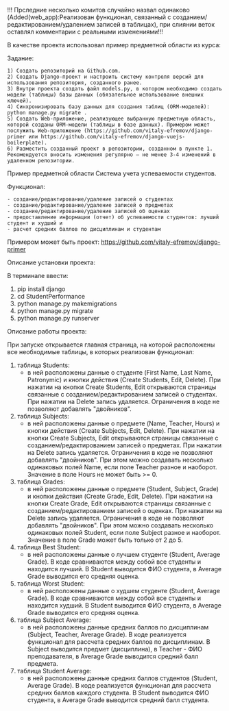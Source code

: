 !!! Прследние несколько комитов случайно назвал одинаково (Added(web_app):Реализован функционал, связанный с созданием/редактированием/удалением записей в таблицах), при слиянии веток оставлял комментарии с реальными изменениями!!!

В качестве проекта использовал пример предметной области из курса:

Задание:

    1) Создать репозиторий на Github.com.
    2) Создать Django-проект и настроить систему контроля версий для использования репозитория, созданного ранее.
    3) Внутри проекта создать файл models.py, в котором необходимо создать модели (таблицы) базы данных (обязательное использование внешних ключей).
    4) Синхронизировать базу данных для создания таблиц (ORM-моделей): python manage.py migrate .
    5) Создать Web-приложение, реализующее выбранную предметную область, которой созданы ORM-модели (таблицы в базе данных). Примером может послужить Web-приложение (https://github.com/vitaly-efremov/django-primer или https://github.com/vitaly-efremov/django-vuejs-boilerplate).
    6) Разместить созданный проект в репозитории, созданном в пункте 1. Рекомендуется вносить изменения регулярно – не менее 3-4 изменений в удаленном репозитории.

Пример предметной области
Система учета успеваемости студентов.

Функционал:

    - создание/редактирование/удаление записей о студентах
    - создание/редактирование/удаление записей о предметах
    - создание/редактирование/удаление записей об оценках
    - предоставление информации (отчет) об успеваемости студентов: лучший студент и худший и
    - расчет средних баллов по дисциплинам и студентам

Примером может быть проект: https://github.com/vitaly-efremov/django-primer

Описание установки проекта:

В терминале ввести:
  1) pip install django
  2) cd StudentPerformance
  3) python manage.py makemigrations
  4) python manage.py migrate
  5) python manage.py runserver

Описание работы проекта:

При запуске открывается главная страница, на которой расположены все необходимые таблицы, в которых реализован функционал:
  1) таблица Students:
     - в ней расположены данные о студенте (First Name, Last Name, Patronymic) и кнопки действия (Create Students, Edit, Delete).
 При нажатии на кнопки Create Students, Edit открываются страницы связанные с созданием/редактированием записей о студентах. При нажатии на Delete запись удаляется.
 Ограничения в коде не позволяют добавлять "двойников".
  2) таблица Subjects:
     - в ней расположены данные о предмете (Name, Teacher, Hours) и кнопки действия (Create Subjects, Edit, Delete).
 При нажатии на кнопки Create Subjects, Edit открываются страницы связанные с созданием/редактированием записей о предметах. При нажатии на Delete запись удаляется.
 Ограничения в коде не позволяют добавлять "двойников". При этом можно создавать несколько одинаковых полей Name, если поле Teacher разное и наоборот. Значение в поле Hours не может быть >= 0.
  3) таблица Grades:
     - в ней расположены данные о предмете (Student, Subject, Grade) и кнопки действия (Create Grade, Edit, Delete).
 При нажатии на кнопки Create Grade, Edit открываются страницы связанные с созданием/редактированием записей о оценках. При нажатии на Delete запись удаляется.
 Ограничения в коде не позволяют добавлять "двойников". При этом можно создавать несколько одинаковых полей Student, если поле Subject разное и наоборот. Значение в поле Grade может быть только от 2 до 5.
  4) таблица Best Student:
     - в ней расположены данные о лучшем студенте (Student, Average Grade).
 В коде сравниваются между собой все студенты и находится лучший. В Student выводится ФИО студента, в Average Grade выводится его средняя оценка.
  5) таблица Worst Student:
     - в ней расположены данные о худшем студенте (Student, Average Grade).
 В коде сравниваются между собой все студенты и находится худший. В Student выводится ФИО студента, в Average Grade выводится его средняя оценка.
  6) таблица Subject Average:
      - в ней расположены данные средних баллов по дисциплинам (Subject, Teacher, Average Grade).
 В коде реализуется функционал для рассчета средних баллов по дисциплинам. В Subject выводится предмет (дисциплина), в Teacher - ФИО преподавателя, в Average Grade выводится средний балл предмета.
  7) таблица Student Average:
      - в ней расположены данные средних баллов студентов (Student, Average Grade).
 В коде реализуется функционал для рассчета средних баллов каждого студента. В Student выводится ФИО студента, в Average Grade выводится средний балл студента.
